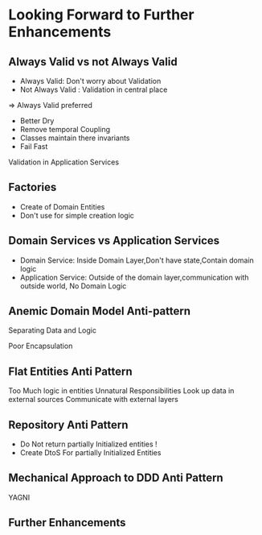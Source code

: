# Looking Forward to Further Enhancements

## Always Valid vs not Always Valid

*   Always Valid: Don't worry about Validation
*   Not Always Valid : Validation in central place

=> Always Valid  preferred
*   Better Dry
*   Remove temporal Coupling
*   Classes maintain there invariants
*   Fail Fast

Validation in Application Services

## Factories

*   Create of Domain Entities
*   Don't use for simple creation logic

## Domain Services vs Application Services
*   Domain Service: Inside Domain Layer,Don't have state,Contain domain logic
*   Application Service: Outside of the domain layer,communication with outside world, No Domain Logic

## Anemic Domain Model Anti-pattern

Separating Data and Logic

Poor Encapsulation

## Flat Entities Anti Pattern

Too Much logic in entities
Unnatural Responsibilities
Look up data in external sources
Communicate with external layers

## Repository Anti Pattern

*   Do Not return partially Initialized entities !
*   Create DtoS For partially Initialized Entities 

## Mechanical Approach to DDD Anti Pattern

YAGNI

## Further Enhancements










